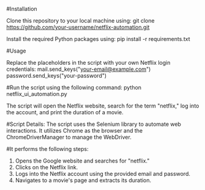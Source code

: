 #Installation

Clone this repository to your local machine using:
git clone https://github.com/your-username/netflix-automation.git

Install the required Python packages using:
pip install -r requirements.txt

#Usage

Replace the placeholders in the script with your own Netflix login credentials:
mail.send_keys("your-email@example.com")
password.send_keys("your-password")


#Run the script using the following command:
python netflix_ui_automation.py

The script will open the Netflix website, search for the term "netflix," log into the account, and print the duration of a movie.


#Script Details:
The script uses the Selenium library to automate web interactions. It utilizes Chrome as the browser and the ChromeDriverManager to manage the WebDriver.

#It performs the following steps:

1. Opens the Google website and searches for "netflix."
2. Clicks on the Netflix link.
3. Logs into the Netflix account using the provided email and password.
4. Navigates to a movie's page and extracts its duration.


